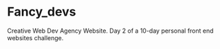 # Fancy_devs
Creative Web Dev Agency Website. Day 2 of a 10-day personal front end websites challenge.
